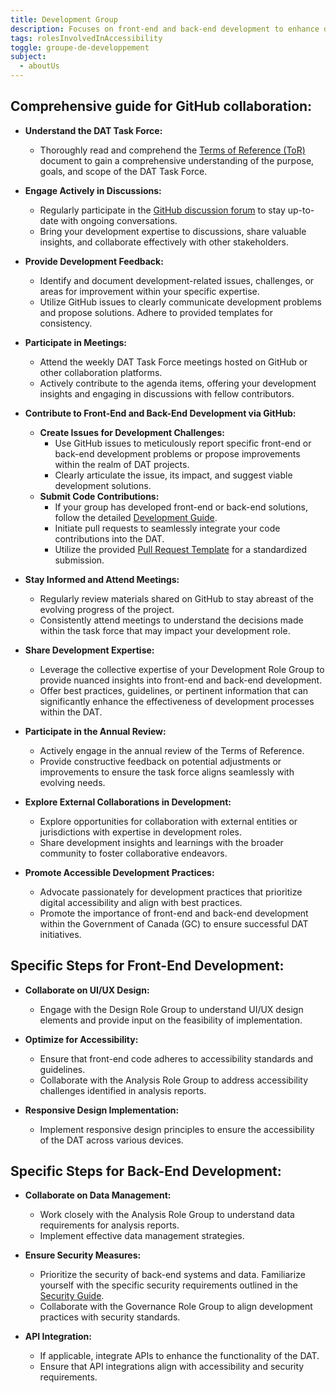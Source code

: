 ```yaml
---
title: Development Group
description: Focuses on front-end and back-end development to enhance digital accessibility for the Government of Canada.
tags: rolesInvolvedInAccessibility
toggle: groupe-de-developpement
subject:
  - aboutUs
---
```


## Comprehensive guide for GitHub collaboration:

- **Understand the DAT Task Force:**
   - Thoroughly read and comprehend the [Terms of Reference (ToR)](https://github.com/gc-da11yn/gc-da11yn.github.io/blob/main/.github/TERMS_OF_REFERENCE.md) document to gain a comprehensive understanding of the purpose, goals, and scope of the DAT Task Force.

- **Engage Actively in Discussions:**
   - Regularly participate in the [GitHub discussion forum](https://github.com/gc-da11yn/gc-da11yn.github.io/discussions) to stay up-to-date with ongoing conversations.
   - Bring your development expertise to discussions, share valuable insights, and collaborate effectively with other stakeholders.

- **Provide Development Feedback:**
   - Identify and document development-related issues, challenges, or areas for improvement within your specific expertise.
   - Utilize GitHub issues to clearly communicate development problems and propose solutions. Adhere to provided templates for consistency.

- **Participate in Meetings:**
   - Attend the weekly DAT Task Force meetings hosted on GitHub or other collaboration platforms.
   - Actively contribute to the agenda items, offering your development insights and engaging in discussions with fellow contributors.

- **Contribute to Front-End and Back-End Development via GitHub:**
   - **Create Issues for Development Challenges:**
      - Use GitHub issues to meticulously report specific front-end or back-end development problems or propose improvements within the realm of DAT projects.
      - Clearly articulate the issue, its impact, and suggest viable development solutions.
   - **Submit Code Contributions:**
      - If your group has developed front-end or back-end solutions, follow the detailed [Development Guide](https://github.com/gc-da11yn/gc-da11yn.github.io/blob/main/.github/DEVELOPMENT.md).
      - Initiate pull requests to seamlessly integrate your code contributions into the DAT.
      - Utilize the provided [Pull Request Template](https://github.com/gc-da11yn/gc-da11yn.github.io/blob/main/.github/pull_request_template.md) for a standardized submission.

- **Stay Informed and Attend Meetings:**
   - Regularly review materials shared on GitHub to stay abreast of the evolving progress of the project.
   - Consistently attend meetings to understand the decisions made within the task force that may impact your development role.

- **Share Development Expertise:**
   - Leverage the collective expertise of your Development Role Group to provide nuanced insights into front-end and back-end development.
   - Offer best practices, guidelines, or pertinent information that can significantly enhance the effectiveness of development processes within the DAT.

- **Participate in the Annual Review:**
   - Actively engage in the annual review of the Terms of Reference.
   - Provide constructive feedback on potential adjustments or improvements to ensure the task force aligns seamlessly with evolving needs.

- **Explore External Collaborations in Development:**
   - Explore opportunities for collaboration with external entities or jurisdictions with expertise in development roles.
   - Share development insights and learnings with the broader community to foster collaborative endeavors.

- **Promote Accessible Development Practices:**
   - Advocate passionately for development practices that prioritize digital accessibility and align with best practices.
   - Promote the importance of front-end and back-end development within the Government of Canada (GC) to ensure successful DAT initiatives.

## Specific Steps for Front-End Development:

- **Collaborate on UI/UX Design:**
   - Engage with the Design Role Group to understand UI/UX design elements and provide input on the feasibility of implementation.

- **Optimize for Accessibility:**
   - Ensure that front-end code adheres to accessibility standards and guidelines.
   - Collaborate with the Analysis Role Group to address accessibility challenges identified in analysis reports.

- **Responsive Design Implementation:**
   - Implement responsive design principles to ensure the accessibility of the DAT across various devices.

## Specific Steps for Back-End Development:

- **Collaborate on Data Management:**
   - Work closely with the Analysis Role Group to understand data requirements for analysis reports.
   - Implement effective data management strategies.

- **Ensure Security Measures:**
   - Prioritize the security of back-end systems and data. Familiarize yourself with the specific security requirements outlined in the [Security Guide](https://github.com/gc-da11yn/gc-da11yn.github.io/blob/main/.github/SECURITY.md).
   - Collaborate with the Governance Role Group to align development practices with security standards.

- **API Integration:**
   - If applicable, integrate APIs to enhance the functionality of the DAT.
   - Ensure that API integrations align with accessibility and security requirements.
